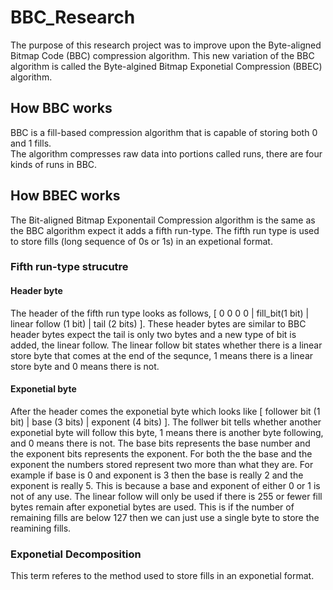 # BBC_Research

The purpose of this research project was to improve upon the Byte-aligned Bitmap Code (BBC) compression algorithm.
This new variation of the BBC algorithm is called the Byte-algined Bitmap Exponetial Compression (BBEC) algorithm.  

## How BBC works

BBC is a fill-based compression algorithm that is capable of storing both 0 and 1 fills.  
The algorithm compresses raw data into portions called runs, there are four kinds of runs in BBC.

## How BBEC works

The Bit-aligned Bitmap Exponentail Compression algorithm is the same as the BBC algorithm expect it adds a fifth run-type.  The fifth run type is used to store fills (long sequence of 0s or 1s) in an expetional format.

### Fifth run-type strucutre
#### Header byte
The header of the fifth run type looks as follows, [ 0 0 0 0 | fill_bit(1 bit) | linear follow (1 bit) | tail (2 bits) ].  These header bytes are similar to BBC header bytes expect the tail is only two bytes and a new type of bit is added, the linear follow.  The linear follow bit states whether there is a linear store byte that comes at the end of the sequnce, 1 means there is a linear store byte and 0 means there is not. 
#### Exponetial byte
After the header comes the exponetial byte which looks like [ follower bit (1 bit) | base (3 bits) | exponent (4 bits) ].  The follwer bit tells whether another exponetial byte will follow this byte, 1 means there is another byte following, and 0 means there is not.  The base bits represents the base number and the exponent bits represents the exponent.  For both the the base and the exponent the numbers stored represent two more than what they are.  For example if base is 0 and exponent is 3 then the base is really 2 and the exponent is really 5.  This is because a base and exponent of either 0 or 1 is not of any use.  The linear follow will only be used if there is 255 or fewer fill bytes remain after exponetial bytes are used.  This is if the number of remaining fills are below 127 then we can just use a single byte to store the reamining fills.

### Exponetial Decomposition
This term referes to the method used to store fills in an exponetial format.
